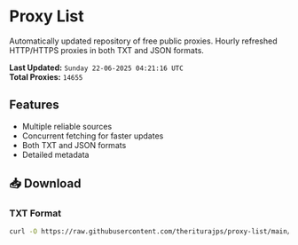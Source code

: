 # Proxy List

Automatically updated repository of free public proxies. Hourly refreshed HTTP/HTTPS proxies in both TXT and JSON formats.

**Last Updated:** `Sunday 22-06-2025 04:21:16 UTC`  
**Total Proxies:** `14655`

## Features
- Multiple reliable sources
- Concurrent fetching for faster updates
- Both TXT and JSON formats
- Detailed metadata

## 📥 Download

### TXT Format
```bash
curl -O https://raw.githubusercontent.com/theriturajps/proxy-list/main/proxies.txt